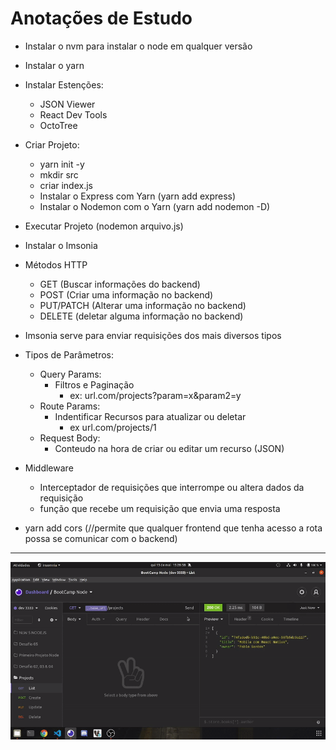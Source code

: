 # Anotações de Estudo

- Instalar o nvm para instalar o node em qualquer versão
- Instalar o yarn
- Instalar Estenções:
    - JSON Viewer
    - React Dev Tools
    - OctoTree
- Criar Projeto:
    - yarn init -y
    - mkdir src
    - criar index.js
    - Instalar o Express com Yarn (yarn add express)
    - Instalar o Nodemon com o Yarn (yarn add nodemon -D)
- Executar Projeto (nodemon arquivo.js)
- Instalar o Imsonia
- Métodos HTTP
    - GET (Buscar informações do backend)
    - POST (Criar uma informação no backend)
    - PUT/PATCH (Alterar uma informação no backend)
    - DELETE (deletar alguma informação no backend)
- Imsonia serve para enviar requisições dos mais diversos tipos
- Tipos de Parâmetros:
    - Query Params:
        - Filtros e Paginação
            - ex: url.com/projects?param=x&param2=y
    - Route Params:
        - Indentificar Recursos para atualizar ou deletar
            - ex url.com/projects/1
    - Request Body:
        - Conteudo na hora de criar ou editar um recurso (JSON)
- Middleware
    - Interceptador de requisições que interrompe ou altera dados da requisição
    - função que recebe um requisição que envia uma resposta
  
- yarn add cors (//permite que qualquer frontend que tenha acesso a rota possa se comunicar com o backend)
<hr>
<img alt="gif" src="gif.gif">

